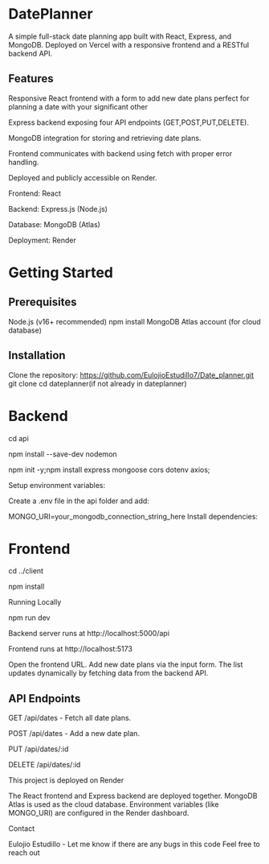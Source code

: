 # DatePlanner

A simple full-stack date planning app built with React, Express, and MongoDB.
Deployed on Vercel with a responsive frontend and a RESTful backend API.

## Features

Responsive React frontend with a form to add new date plans perfect for planning a date with your significant other 

Express backend exposing four API endpoints (GET,POST,PUT,DELETE).

MongoDB integration for storing and retrieving date plans.

Frontend communicates with backend using fetch with proper error handling.

Deployed and publicly accessible on Render.


Frontend: React

Backend: Express.js (Node.js)

Database: MongoDB (Atlas)

Deployment: Render

# Getting Started

## Prerequisites
Node.js (v16+ recommended)
npm install
MongoDB Atlas account (for cloud database)

## Installation
Clone the repository: https://github.com/EulojioEstudillo7/Date_planner.git
git clone 
cd dateplanner(if not already in dateplanner)


# Backend
cd api

npm install --save-dev nodemon

npm init -y;npm install express mongoose cors dotenv axios;

Setup environment variables:

Create a .env file in the api folder and add:

MONGO_URI=your_mongodb_connection_string_here
Install dependencies:

# Frontend
cd ../client

npm install

Running Locally

npm run dev

Backend server runs at http://localhost:5000/api

Frontend runs at http://localhost:5173


Open the frontend URL.
Add new date plans via the input form.
The list updates dynamically by fetching data from the backend API.

## API Endpoints

GET /api/dates - Fetch all date plans.

POST /api/dates - Add a new date plan.

PUT /api/dates/:id

DELETE /api/dates/:id

This project is deployed on Render

The React frontend and Express backend are deployed together.
MongoDB Atlas is used as the cloud database.
Environment variables (like MONGO_URI) are configured in the Render dashboard.

Contact

Eulojio Estudillo - Let me know if there are any bugs in this code Feel free to reach out 


